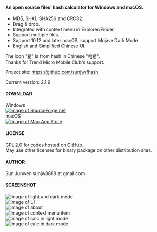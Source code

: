 #### An open source files' hash calculator for Windows and macOS.
 * MD5, SHA1, SHA256 and CRC32.
 * Drag & drop.
 * Integrated with context menu in Explorer/Finder.
 * Support multiple files.
 * Support 10.12 and later macOS, support Mojave Dark Mode.
 * English and Simplified Chinese UI.

The icon "希" is from hash in Chinese "哈希".   
Thanks for Trend Micro Mobile Club's support.   
   
Project site: https://github.com/sunjw/fhash

Current version: 2.1.9

#### DOWNLOAD
Windows   
[![Image of SourceForge.net](https://raw.githubusercontent.com/sunjw/fhash/master/doc/sflogo.png)](https://sourceforge.net/projects/fhash/files/2.1.9/)   
macOS   
[![Image of Mac App Store](https://raw.githubusercontent.com/sunjw/fhash/master/doc/Download_on_the_Mac_App_Store_Badge_US-UK_165x40.png)](https://itunes.apple.com/us/app/fhash/id1055555711?mt=12)

#### LICENSE
GPL 2.0 for codes hosted on GitHub.   
May use other licenses for binary package on other distribution sites.

#### AUTHOR
Sun Junwen sunjw8888 at gmail.com

#### SCREENSHOT
![Image of light and dark mode](https://raw.githubusercontent.com/sunjw/fhash/master/doc/mac_new_progress_joint.png)   
![Image of UI](https://raw.githubusercontent.com/sunjw/fhash/master/doc/mac_ui.jpg)   
![Image of about](https://raw.githubusercontent.com/sunjw/fhash/master/doc/mac_about.jpg)   
![Image of context menu item](https://raw.githubusercontent.com/sunjw/fhash/master/doc/mac_context_menu_item.jpg)   
![Image of calc in light mode](https://raw.githubusercontent.com/sunjw/fhash/master/doc/mac_new_progress_light.png)   
![Image of calc in dark mode](https://raw.githubusercontent.com/sunjw/fhash/master/doc/mac_new_progress_dark.png)   
